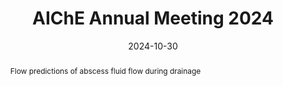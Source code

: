---
title: AIChE Annual Meeting 2024

output: 
  html_document:
    includes:
       in_header: GA_Script.html

event: AIChE Annual Meeting 2024
event_url: https://www.aiche.org/conferences/aiche-annual-meeting/2024

location: San Diego Convention Center, Hilton San Diego Bayfront
address:
  street: ''
  city: San Diego
  region: CA
  postcode: ''
  country: United States

summary: 'American Institute of Chemical Engineers Annual Meeting 2024, San Diego, CA'
abstract: 'Flow predictions of abscess fluid flow during drainage'

# Talk start and end times.
#   End time can optionally be hidden by prefixing the line with `#`.
date: '2024-10-30'
#date_end: '2030-06-01T15:00:00Z'
all_day: false

# Schedule page publish date (NOT talk date).
publishDate: '2017-01-01T00:00:00Z'

authors:
  - admin

tags: []

# Is this a featured talk? (true/false)
featured: false

image:
  caption: ''
  focal_point: Center

#links:
#  - icon: twitter
#    icon_pack: fab
#    name: Follow
#    url: https://twitter.com/georgecushen
url_code: ''
url_pdf: ''
url_slides: ''
url_video: ''

# Markdown Slides (optional).
#   Associate this talk with Markdown slides.
#   Simply enter your slide deck's filename without extension.
#   E.g. `slides = "example-slides"` references `content/slides/example-slides.md`.
#   Otherwise, set `slides = ""`.
slides: ""

# Projects (optional).
#   Associate this post with one or more of your projects.
#   Simply enter your project's folder or file name without extension.
#   E.g. `projects = ["internal-project"]` references `content/project/deep-learning/index.md`.
#   Otherwise, set `projects = []`.
projects: []
---